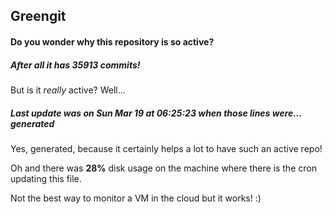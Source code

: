 ## Greengit

#### Do you wonder why this repository is so active?

##### After all it has 35913 commits!

But is it *really* active? Well...

##### Last update was on Sun Mar 19 at 06:25:23 when those lines were... generated

Yes, generated, because it certainly helps a lot to have such an active repo!

Oh and there was **28%** disk usage on the machine
where there is the cron updating this file.

Not the best way to monitor a VM in the cloud but it works! :)
